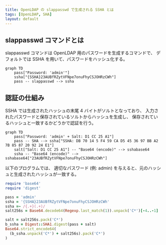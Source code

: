 ```yaml
---
title: OpenLDAP の slappasswd で生成される SSHA とは
tags: [OpenLDAP, SHA]
layout: default
---
```


## slappasswd コマンドとは
slappasswd コマンドは OpenLDAP 用のパスワードを生成するコマンドで、
デフォルトでは SSHA を用いて、パスワードをハッシュ化する。

```mermaid
graph TD
    pass["Password: 'admin'"]
    ssha["{SSHA}23AUBfRZytVFNpe7onuFhyCSJOHRzCWh"]
    pass -- slappasswd --> ssha
```

## 認証の仕組み
SSHA では生成されたハッシュの末尾 4 バイトがソルトとなっており、
入力されたパスワードと保存されているソルトからハッシュを生成し、
保存されているハッシュと一致するかどうかで認証を行う。

```mermaid
graph TD
    pass["Password: 'admin' + Salt: D1 CC 25 A1"]
    pass -- SHA --> ssha["SSHA: DB 70 14 5 F4 59 CA D5 45 36 97 BB A2 7B 85 87 20 92 24 E1"]
    salt["Salt: D1 CC 25 A1"] -- "Base64 (encode)" --> sshabase64
    ssha -- "Base64 (encode)" --> sshabase64["23AUBfRZytVFNpe7onuFhyCSJOHRzCWh"]
```

以下のプログラムでは、
適切なパスワード (例: admin) を与えると、元のハッシュと生成されたハッシュが一致する。

```rb
require 'base64'
require 'digest'

pass = 'admin'
ssha = '{SSHA}23AUBfRZytVFNpe7onuFhyCSJOHRzCWh'
ssha =~ /{.+}(.+)/
salt256s = Base64.decode64(Regexp.last_match(1)).unpack('C*')[-4..-1]

salt = salt256s.pack('C*')
b_ssha = Digest::SHA1.digest(pass + salt)
Base64.strict_encode64(
  (b_ssha.unpack('C*') + salt256s).pack('C*')
)
```